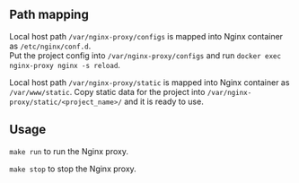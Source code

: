 ## Path mapping

Local host path `/var/nginx-proxy/configs` is mapped into Nginx container as `/etc/nginx/conf.d`.  
Put the project config into `/var/nginx-proxy/configs` and run `docker exec nginx-proxy nginx -s reload`.

Local host path `/var/nginx-proxy/static` is mapped into Nginx container as `/var/www/static`.
Copy static data for the project into `/var/nginx-proxy/static/<project_name>/` and it is ready to use.

## Usage

`make run` to run the Nginx proxy.

`make stop` to stop the Nginx proxy.
